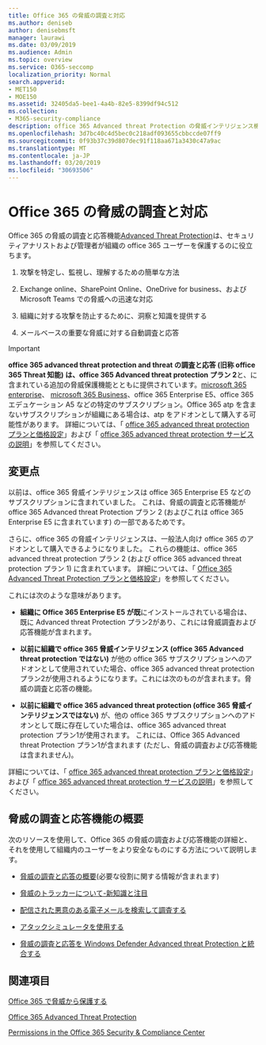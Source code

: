 ```yaml
---
title: Office 365 の脅威の調査と対応
ms.author: deniseb
author: denisebmsft
manager: laurawi
ms.date: 03/09/2019
ms.audience: Admin
ms.topic: overview
ms.service: O365-seccomp
localization_priority: Normal
search.appverid:
- MET150
- MOE150
ms.assetid: 32405da5-bee1-4a4b-82e5-8399df94c512
ms.collection:
- M365-security-compliance
description: office 365 Advanced threat Protection の脅威インテリジェンス機能が、組織に対する脅威を調査し、マルウェア、フィッシング、および office 365 がユーザーに代わって検出したその他の攻撃に対応し、脅威を検索する方法について説明します。切り替える.
ms.openlocfilehash: 3d7bc40c4d5bec0c218adf093655cbbccde07ff9
ms.sourcegitcommit: 0f93b37c39d807dec91f118aa671a3430c47a9ac
ms.translationtype: MT
ms.contentlocale: ja-JP
ms.lasthandoff: 03/20/2019
ms.locfileid: "30693506"
---
```

# <a name="office-365-threat-investigation-and-response"></a>Office 365 の脅威の調査と対応

Office 365 の脅威の調査と応答機能[Advanced Threat Protection](office-365-atp.md)は、セキュリティアナリストおよび管理者が組織の office 365 ユーザーを保護するのに役立ちます。
  
1. 攻撃を特定し、監視し、理解するための簡単な方法
    
2. Exchange online、SharePoint Online、OneDrive for business、および Microsoft Teams での脅威への迅速な対応
    
3. 組織に対する攻撃を防止するために、洞察と知識を提供する

4. メールベースの重要な脅威に対する自動調査と応答
    
> [!IMPORTANT]
> **office 365 advanced threat protection and threat の調査と応答 (旧称 office 365 Threat 知能) は、office 365 Advanced threat protection プラン 2**と、に含まれている追加の脅威保護機能とともに提供されています。[microsoft 365 enterprise](https://www.microsoft.com/microsoft-365/enterprise/home)、 [microsoft 365 Business](https://www.microsoft.com/microsoft-365/business)、office 365 Enterprise E5、office 365 エデュケーション A5 などの特定のサブスクリプション。Office 365 atp を含まないサブスクリプションが組織にある場合は、atp をアドオンとして購入する可能性があります。 詳細については、「 [office 365 advanced threat protection プランと価格設定](https://products.office.com/exchange/advance-threat-protection)」および「 [office 365 advanced threat protection サービスの説明](https://docs.microsoft.com/office365/servicedescriptions/office-365-advanced-threat-protection-service-description#whats-new-in-office-365-advanced-threat-protection-atp)」を参照してください。 
  
## <a name="whats-changing"></a>変更点

以前は、office 365 脅威インテリジェンスは office 365 Enterprise E5 などのサブスクリプションに含まれていました。 これは、脅威の調査と応答機能が office 365 Advanced threat Protection プラン 2 (およびこれは office 365 Enterprise E5 に含まれています) の一部であるためです。 

さらに、office 365 の脅威インテリジェンスは、一般法人向け office 365 のアドオンとして購入できるようになりました。 これらの機能は、office 365 advanced threat protection プラン 2 (および office 365 advanced threat protection プラン 1) に含まれています。 詳細については、「 [Office 365 Advanced Threat Protection プランと価格設定](https://products.office.com/exchange/advance-threat-protection)」を参照してください。

これには次のような意味があります。

- **組織に Office 365 Enterprise E5 が既**にインストールされている場合は、既に Advanced threat Protection プラン2があり、これには脅威調査および応答機能が含まれます。

- **以前に組織で office 365 脅威インテリジェンス (office 365 Advanced threat protection ではない)** が他の office 365 サブスクリプションへのアドオンとして使用されていた場合、office 365 advanced threat protection プラン2が使用されるようになります。これには次のものが含まれます。脅威の調査と応答の機能。 

- **以前に組織で office 365 advanced threat protection (office 365 脅威インテリジェンスではない)** が、他の office 365 サブスクリプションへのアドオンとして既に存在していた場合は、office 365 advanced threat protection プラン1が使用されます。 これには、Office 365 Advanced threat Protection プラン1が含まれます (ただし、脅威の調査および応答機能は含まれません)。

詳細については、「 [office 365 advanced threat protection プランと価格設定](https://products.office.com/exchange/advance-threat-protection)」および「 [office 365 advanced threat protection サービスの説明](https://docs.microsoft.com/office365/servicedescriptions/office-365-advanced-threat-protection-service-description#whats-new-in-office-365-advanced-threat-protection-atp)」を参照してください。

## <a name="get-started-with-threat-investigation-and-response-capabilities"></a>脅威の調査と応答機能の概要

次のリソースを使用して、Office 365 の脅威の調査および応答機能の詳細と、それを使用して組織内のユーザーをより安全なものにする方法について説明します。
  
- [脅威の調査と応答の概要](get-started-with-ti.md)(必要な役割に関する情報が含まれます) 
    
- [脅威のトラッカーについて-新知識と注目](threat-trackers.md)
    
- [配信された悪意のある電子メールを検索して調査する](investigate-malicious-email-that-was-delivered.md)
    
- [アタックシミュレータを使用する](attack-simulator.md)
    
- [脅威の調査と応答を Windows Defender Advanced threat Protection と統合する](integrate-office-365-ti-with-wdatp.md)
    
## <a name="related-topics"></a>関連項目

[Office 365 で脅威から保護する](protect-against-threats.md)
  
[Office 365 Advanced Threat Protection](office-365-atp.md)
  
[Permissions in the Office 365 Security &amp; Compliance Center](permissions-in-the-security-and-compliance-center.md)
 

